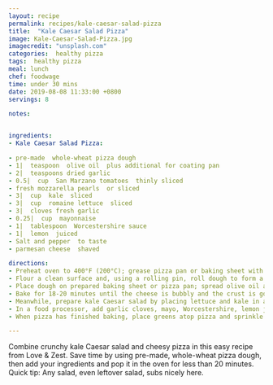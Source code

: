 ```yaml
---
layout: recipe
permalink: recipes/kale-caesar-salad-pizza
title:  "Kale Caesar Salad Pizza"
image: Kale-Caesar-Salad-Pizza.jpg
imagecredit: "unsplash.com"
categories:  healthy pizza
tags:  healthy pizza
meal: lunch
chef: foodwage
time: under 30 mins
date: 2019-08-08 11:33:00 +0800
servings: 8

notes:


ingredients:
- Kale Caesar Salad Pizza:

- pre-made  whole-wheat pizza dough
- 1|  teaspoon  olive oil  plus additional for coating pan
- 2|  teaspoons dried garlic
- 0.5|  cup  San Marzano tomatoes  thinly sliced
- fresh mozzarella pearls  or sliced
- 3|  cup  kale  sliced
- 3|  cup  romaine lettuce  sliced
- 3|  cloves fresh garlic
- 0.25|  cup  mayonnaise
- 1|  tablespoon  Worcestershire sauce
- 1|  lemon  juiced
- Salt and pepper  to taste
- parmesan cheese  shaved

directions:
- Preheat oven to 400°F (200°C); grease pizza pan or baking sheet with olive oil.
- Flour a clean surface and, using a rolling pin, roll dough to form a large pizza pie, adding small amounts of flour as needed to prevent sticking.
- Place dough on prepared baking sheet or pizza pan; spread olive oil and minced, dried garlic evenly on top of dough. Arrange tomatoes and mozzarella on pizza.
- Bake for 18-20 minutes until the cheese is bubbly and the crust is golden brown.
- Meanwhile, prepare kale Caesar salad by placing lettuce and kale in a large bowl.
- In a food processor, add garlic cloves, mayo, Worcestershire, lemon juice and salt and pepper and process until creamy. Toss dressing with greens until well dressed.
- When pizza has finished baking, place greens atop pizza and sprinkle with shredded parmesan cheese. Slice into 8 pieces and serve immediately.

---
```


Combine crunchy kale Caesar salad and cheesy pizza in this easy recipe from Love & Zest. Save time by using pre-made, whole-wheat pizza dough, then add your ingredients and pop it in the oven for less than 20 minutes. Quick tip: Any salad, even leftover salad, subs nicely here.